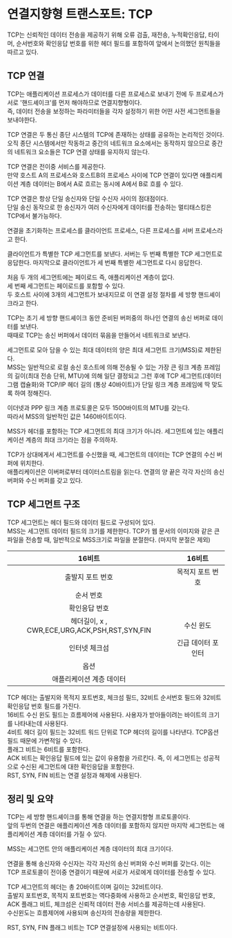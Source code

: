 # 연결지향형 트랜스포트: TCP

TCP는 신뢰적인 데이터 전송을 제공하기 위해 오류 검출, 재전송, 누적확인응답, 타이머, 순서번호와 확인응답 번호를 위한 헤더 필드를 포함하여 앞에서 논의했던 원칙들을 따르고 있다.  


## TCP 연결

TCP는 애플리케이션 프로세스가 데이터를 다른 프로세스로 보내기 전에 두 프로세스가 서로 '핸드셰이크'를 먼저 해야하므로 연결지향형이다.  
즉, 데이터 전송을 보정하는 파라미터들을 각자 설정하기 위한 어떤 사전 세그먼트들을 보내야한다.  

TCP 연결은 두 통신 종단 시스템의 TCP에 존재하는 상태를 공유하는 논리적인 것이다.  
오직 종단 시스템에서만 작동하고 중간의 네트워크 요소에서는 동작하지 않으므로 중간의 네트워크 요소들은 TCP 연결 상태를 유지하지 않는다.  

TCP 연결은 전이중 서비스를 제공한다.  
만약 호스트 A의 프로세스와 호스트B의 프로세스 사이에 TCP 연결이 있다면 애플리케이션 계층 데이터는 B에서 A로 흐르는 동시에 A에서 B로 흐를 수 있다.  

TCP 연결은 항상 단일 송신자와 단일 수신자 사이의 점대점이다.  
단일 송신 동작으로 한 송신자가 여러 수신자에게 데이터를 전송하는 멀티태스킹은 TCP에서 불가능하다.  

연결을 초기화하는 프로세스를 클라이언트 프로세스, 다른 프로세스를 서버 프로세스라고 한다.  

클라이언트가 특별한 TCP 세그먼트를 보낸다. 서버는 두 번째 특별한 TCP 세그먼트로 응답한다. 마지막으로 클라이언트가 세 번째 특별한 세그먼트로 다시 응답한다.  

처음 두 개의 세그먼트에는 페이로드 즉, 애플리케이션 계층이 없다.  
세 번째 세그먼트는 페이로드를 포함할 수 있다.  
두 호스트 사이에 3개의 세그먼트가 보내지므로 이 연결 설정 절차를 세 방향 핸드셰이크라고 한다.  

TCP는 초기 세 방향 핸드셰이크 동안 준비된 버퍼중의 하나인 연결의 송신 버퍼로 데이터를 보낸다.  
때때로 TCP는 송신 버퍼에서 데이터 묶음을 만들어서 네트워크로 보낸다.  

세그먼트로 모아 담을 수 있는 최대 데이터의 양은 최대 세그먼트 크기(MSS)로 제한된다.  
MSS는 일반적으로 로컬 송신 호스트에 의해 전송될 수 있는 가장 큰 링크 계층 프레임의 길이(최대 전송 단위, MTU)에 의해 일단 결정되고 그런 후에 TCP 세그먼트(데이터그램 캡슐화)와 TCP/IP 헤더 길의 (통상 40바이트)가 단일 링크 계층 프레임에 딱 맞도록 하여 정해진다.  

이더넷과 PPP 링크 계층 프로토콜은 모두 1500바이트의 MTU를 갖는다.  
따라서 MSS의 일반적인 값은 1460바이트이다.

MSS가 헤더를 포함하는 TCP 세그먼트의 최대 크기가 아니라. 세그먼트에 있는 애플리케이션 계층의 최대 크기라는 점을 주의하자.  

TCP가 상대에게서 세그먼트를 수신했을 때, 세그먼트의 데이터는 TCP 연결의 수신 버퍼에 위치한다.  
애플리케이션은 이버퍼로부터 데이터스트림을 읽는다. 연결의 양 끝은 각각 자신의 송신 버퍼와 수신 버퍼를 갖고 있다.  


## TCP 세그먼트 구조

TCP 세그먼트는 헤더 필드와 데이터 필드로 구성되어 있다.  
MSS는 세그먼트 데이터 필드의 크기를 제한한다. TCP가 웹 문서의 이미지와 같은 큰 파일을 전송할 때, 일반적으로 MSS크기로 파일을 분절한다. (마지막 분절은 제외)  

|                    16비트                     |  16비트  |
| :-------------------------------------------: | :----------------: |
|               출발지 포트 번호                |  목적지 포트 번호  |
|                   순서 번호                   |                    |
|                 확인응답 번호                 |                    |
| 헤더길이, x , CWR,ECE,URG,ACK,PSH,RST,SYN,FIN |     수신 윈도      |
|                 인터넷 체크섬                 | 긴급 데이터 포인터 |
|                     옵션                      |                    |
|           애플리케이션 계층 데이터            |                    |


TCP 헤더는 출발지와 목적지 포트번호, 체크섬 필드, 32비트 순서번호 필드와 32비트 확인응답 번호 필드를 가진다.  
16비트 수신 윈도 필드는 흐름제어에 사용된다. 사용자가 받아들이려는 바이트의 크기를 나타내는데 사용된다.  
4비트 헤더 길이 필드는 32비트 워드 단위로 TCP 헤더의 길이를 나타낸다. TCP옵션 필드 때문에 가변적일 수 있다.  
플래그 비트는 6비트를 포함한다.  
ACK 비트는 확인응답 필드에 있는 값이 유용함을 가르킨다. 즉, 이 세그먼트는 성공적으로 수신된 세그먼트에 대한 확인응답을 포함한다.  
RST, SYN, FIN 비트는 연결 설정과 해제에 사용된다.  


## 정리 및 요약

TCP는 세 방향 핸드셰이크를 통해 연결을 하는 연결지향형 프로토콜이다.  
앞의 두번의 연결은 애플리케이션 계층 데이터를 포함하지 않지만 마지막 세그먼트는 애플리케이션 계층 데이터를 가질 수 있다.  

MSS는 세그먼트 안의 애플리케이션 계층 데이터의 최대 크기이다.  

연결을 통해 송신자와 수신자는 각각 자신의 송신 버퍼와 수신 버퍼를 갖는다. 이는 TCP 프로토콜이 전이중 연결이기 때문에 서로가 서로에게 데이터를 전송할 수 있다.  

TCP 세그먼트의 헤더는 총 20바이트이며 길이는 32비트이다.  
출발지 포트번호, 목적지 포트번호는 역다중화에 사용하고
순서번호, 확인응답 번호, ACK 플래그 비트, 체크섬은 신뢰적 데이터 전송 서비스를 제공하는데 사용된다.  
수신윈도는 흐름제어에 사용되며 송신자의 전송량을 제한한다.  

RST, SYN, FIN 플래그 비트는 TCP 연결설정에 사용되는 비트이다.  





